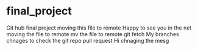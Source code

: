   # final_project
Git hub final project
moving this file to remote 
Happy to see you in the net
moving the file to remote 
mv the file to remote 
git fetch
My branches chnages to check the git repo
pull request
Hi chnaging the mesg
